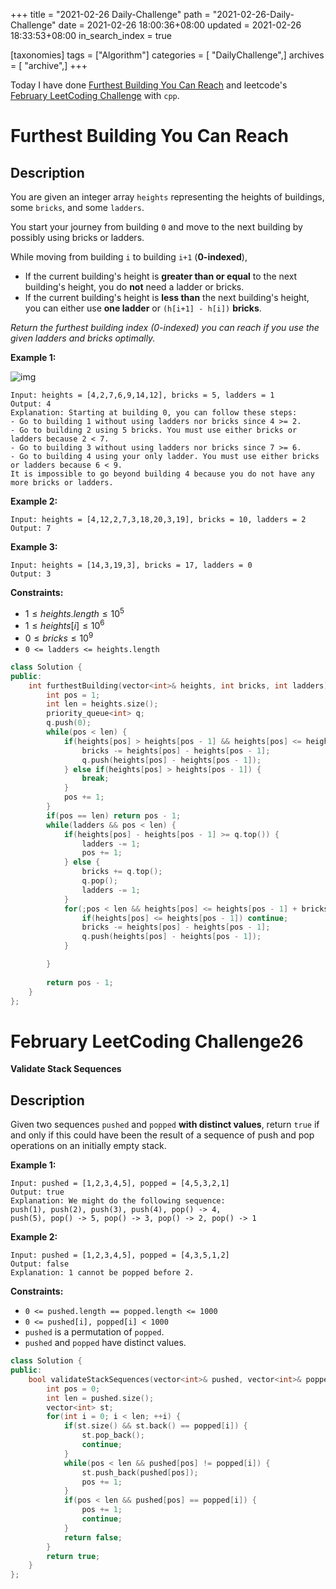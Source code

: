 +++
title = "2021-02-26 Daily-Challenge"
path = "2021-02-26-Daily-Challenge"
date = 2021-02-26 18:00:36+08:00
updated = 2021-02-26 18:33:53+08:00
in_search_index = true

[taxonomies]
tags = ["Algorithm"]
categories = [ "DailyChallenge",]
archives = [ "archive",]
+++

Today I have done [Furthest Building You Can Reach](https://leetcode.com/problems/furthest-building-you-can-reach/submissions/) and leetcode's [February LeetCoding Challenge](https://leetcode.com/explore/challenge/card/february-leetcoding-challenge-2021/587/week-4-february-22nd-february-28th/3652/) with `cpp`.

<!-- more -->

# Furthest Building You Can Reach

## Description

You are given an integer array `heights` representing the heights of buildings, some `bricks`, and some `ladders`.

You start your journey from building `0` and move to the next building by possibly using bricks or ladders.

While moving from building `i` to building `i+1` (**0-indexed**),

- If the current building's height is **greater than or equal** to the next building's height, you do **not** need a ladder or bricks.
- If the current building's height is **less than** the next building's height, you can either use **one ladder** or `(h[i+1] - h[i])` **bricks**.

*Return the furthest building index (0-indexed) you can reach if you use the given ladders and bricks optimally.*

 

**Example 1:**

![img](https://assets.leetcode.com/uploads/2020/10/27/q4.gif)

```
Input: heights = [4,2,7,6,9,14,12], bricks = 5, ladders = 1
Output: 4
Explanation: Starting at building 0, you can follow these steps:
- Go to building 1 without using ladders nor bricks since 4 >= 2.
- Go to building 2 using 5 bricks. You must use either bricks or ladders because 2 < 7.
- Go to building 3 without using ladders nor bricks since 7 >= 6.
- Go to building 4 using your only ladder. You must use either bricks or ladders because 6 < 9.
It is impossible to go beyond building 4 because you do not have any more bricks or ladders.
```

**Example 2:**

```
Input: heights = [4,12,2,7,3,18,20,3,19], bricks = 10, ladders = 2
Output: 7
```

**Example 3:**

```
Input: heights = [14,3,19,3], bricks = 17, ladders = 0
Output: 3
```

 

**Constraints:**

- $1 \le heights.length \le 10^5$
- $1 \le heights[i] \le 10^6$
- $0 \le bricks \le 10^9$
- `0 <= ladders <= heights.length`

``` cpp
class Solution {
public:
    int furthestBuilding(vector<int>& heights, int bricks, int ladders) {
        int pos = 1;
        int len = heights.size();
        priority_queue<int> q;
        q.push(0);
        while(pos < len) {
            if(heights[pos] > heights[pos - 1] && heights[pos] <= heights[pos - 1] + bricks) {
                bricks -= heights[pos] - heights[pos - 1];
                q.push(heights[pos] - heights[pos - 1]);
            } else if(heights[pos] > heights[pos - 1]) {
                break;
            }
            pos += 1;
        }
        if(pos == len) return pos - 1;
        while(ladders && pos < len) {
            if(heights[pos] - heights[pos - 1] >= q.top()) {
                ladders -= 1;
                pos += 1;
            } else {
                bricks += q.top();
                q.pop();
                ladders -= 1;
            }
            for(;pos < len && heights[pos] <= heights[pos - 1] + bricks; pos += 1) {
                if(heights[pos] <= heights[pos - 1]) continue;
                bricks -= heights[pos] - heights[pos - 1];
                q.push(heights[pos] - heights[pos - 1]);
            }

        }
        
        return pos - 1;
    }
};
```

# February LeetCoding Challenge26

**Validate Stack Sequences**

## Description

Given two sequences `pushed` and `popped` **with distinct values**, return `true` if and only if this could have been the result of a sequence of push and pop operations on an initially empty stack.

 

**Example 1:**

```
Input: pushed = [1,2,3,4,5], popped = [4,5,3,2,1]
Output: true
Explanation: We might do the following sequence:
push(1), push(2), push(3), push(4), pop() -> 4,
push(5), pop() -> 5, pop() -> 3, pop() -> 2, pop() -> 1
```

**Example 2:**

```
Input: pushed = [1,2,3,4,5], popped = [4,3,5,1,2]
Output: false
Explanation: 1 cannot be popped before 2.
```

 

**Constraints:**

- `0 <= pushed.length == popped.length <= 1000`
- `0 <= pushed[i], popped[i] < 1000`
- `pushed` is a permutation of `popped`.
- `pushed` and `popped` have distinct values.

``` cpp
class Solution {
public:
    bool validateStackSequences(vector<int>& pushed, vector<int>& popped) {
        int pos = 0;
        int len = pushed.size();
        vector<int> st;
        for(int i = 0; i < len; ++i) {
            if(st.size() && st.back() == popped[i]) {
                st.pop_back();
                continue;
            }
            while(pos < len && pushed[pos] != popped[i]) {
                st.push_back(pushed[pos]);
                pos += 1;
            }
            if(pos < len && pushed[pos] == popped[i]) {
                pos += 1;
                continue;
            }
            return false;
        }
        return true;
    }
};
```
